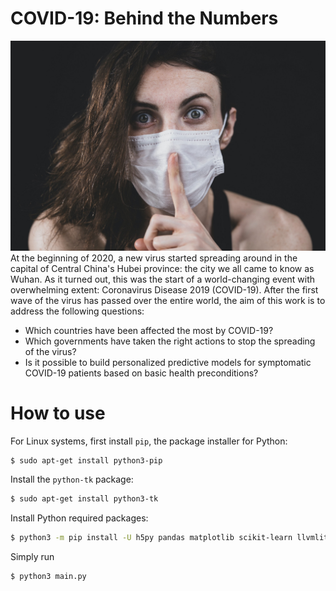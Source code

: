 # COVID-19: Behind the Numbers
![Cover Image](cover.jpeg)
At the beginning of 2020, a new virus started spreading around in the capital of
Central China's Hubei province: the city we all came to know as Wuhan. As it
turned out, this was the start of a world-changing event with overwhelming
extent: Coronavirus Disease 2019 (COVID-19). After the first wave of the virus
has passed over the entire world, the aim of this work is to address the
following questions:
* Which countries have been affected the most by COVID-19?
* Which governments have taken the right actions to stop the spreading of the virus?
* Is it possible to build personalized predictive models for symptomatic COVID-19 patients based on basic health preconditions?

# How to use
For Linux systems, first install `pip`, the package installer for Python:
```bash
$ sudo apt-get install python3-pip
```
Install the `python-tk` package:
```bash
$ sudo apt-get install python3-tk
```
Install Python required packages:
```bash
$ python3 -m pip install -U h5py pandas matplotlib scikit-learn llvmlite tslearn
```
Simply run
```bash
$ python3 main.py
```
